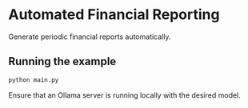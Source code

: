 
# Automated Financial Reporting

Generate periodic financial reports automatically.

## Running the example

```bash
python main.py
```

Ensure that an Ollama server is running locally with the desired model.
